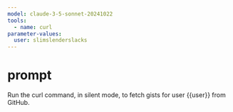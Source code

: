 ```yaml
---
model: claude-3-5-sonnet-20241022
tools:
  - name: curl
parameter-values:
  user: slimslenderslacks
---
```


# prompt

Run the curl command, in silent mode, to fetch gists for user {{user}} from GitHub.

